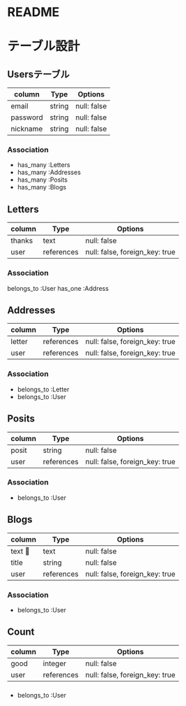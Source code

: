 # README

# テーブル設計

## Usersテーブル

| column           | Type    | Options     |
| ---------------- | ------- | ----------- |
| email            | string  | null: false |
| password         | string  | null: false |
| nickname         | string  | null: false |

### Association

- has_many :Letters
- has_many :Addresses
- has_many :Posits
- has_many :Blogs

## Letters

| column                | Type       | Options                                       |
| --------------------- | ---------- | --------------------------------------------- |
| thanks                | text       | null: false                                   |
| user                  | references | null: false, foreign_key: true                |

### Association

belongs_to :User
has_one :Address

## Addresses

| column     | Type       | Options                        |
| ---------- | ---------- | ------------------------------ |
| letter     | references | null: false, foreign_key: true |
| user       | references | null: false, foreign_key: true |

### Association

- belongs_to :Letter
- belongs_to :User

## Posits

| column  | Type       | Options                        |
| ------- | ---------- | ------------------------------ |
| posit   | string     | null: false                    |
| user    | references | null: false, foreign_key: true |

### Association

- belongs_to :User

## Blogs

| column       | Type       | Options                        |
| ------------ | ---------- | ------------------------------ |
| text         | text       | null: false                    |
| title        | string     | null: false                    |
| user         | references | null: false, foreign_key: true |

### Association

- belongs_to :User

## Count

| column  | Type       | Options                        |
| ------- | ---------- | ------------------------------ |
| good    | integer    | null: false                    |
| user    | references | null: false, foreign_key: true |

###

- belongs_to :User
